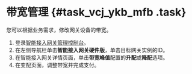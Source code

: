 # 带宽管理 {#task_vcj_ykb_mfb .task}

您可以根据业务需求，修改网关设备的带宽。

1.  登录[智能接入网关管理控制台](https://smartag.console.aliyun.com/)。
2.  在左侧导航栏单击**智能接入网关硬件版**，单击目标网关实例的ID。
3.  在智能接入网关详情页面，单击**带宽峰值**配置的**升配**或**降配**选项。
4.  在变配页面，调整带宽并完成支付。

